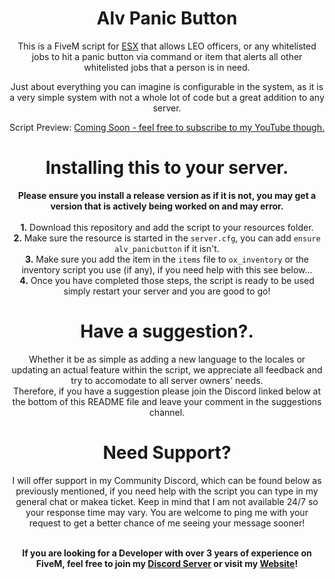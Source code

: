 <h1 align='center'>Alv Panic Button</h1>

<p align='center'>This is a FiveM script for <a href='https://github.com/esx-framework/esx_core'>ESX</a> that allows LEO officers, or any whitelisted jobs to hit a panic button via command or item that alerts all other whitelisted jobs that a person is in need.</p>

<p align='center'>Just about everything you can imagine is configurable in the system, as it is a very simple system with not a whole lot of code but a great addition to any server.</p>

<p align='center'>Script Preview: <a href='https://www.youtube.com/@alvfivem'>Coming Soon - feel free to subscribe to my YouTube though.</a></p>

<h1 align='center'> Installing this to your server.</h1>

<p align='center'>
  <strong> Please ensure you install a release version as if it is not, you may get a version that is actively being worked on and may error.</strong><br><br>
  <strong>1.</strong> Download this repository and add the script to your resources folder.<br>
  <strong>2.</strong> Make sure the resource is started in the <code>server.cfg</code>, you can add <code>ensure alv_panicbutton</code> if it isn't.<br>
  <strong>3.</strong> Make sure you add the item in the <code>items</code> file to <code>ox_inventory</code> or the inventory script you use (if any), if you need help with this see below...<br>
  <strong>4.</strong> Once you have completed those steps, the script is ready to be used simply restart your server and you are good to go!<br>
</p>

<h1 align='center'> Have a suggestion?.</h1>

<p align='center'>
  Whether it be as simple as adding a new language to the locales or updating an actual feature within the script, we appreciate all feedback and try to accomodate to all server owners' needs. <br>
  Therefore, if you have a suggestion please join the Discord linked below at the bottom of this README file and leave your comment in the suggestions channel. 
</p>

<h1 align='center'> Need Support?</h1>

<p align='center'>
  I will offer support in my Community Discord, which can be found below as previously mentioned, if you need help with the script you can type in my general chat or makea ticket. Keep in mind that I am not available 24/7 so your response time may vary. You are welcome to ping me with your request to get a better chance of me seeing your message sooner!<br><br>
</p>

<strong><p align='center'>If you are looking for a Developer with over 3 years of experience on FiveM, feel free to join my <a href='https://discord.gg/alv'>Discord Server</a> or visit my <a href='https://alv.gg'>Website</a>!</p></strong>
